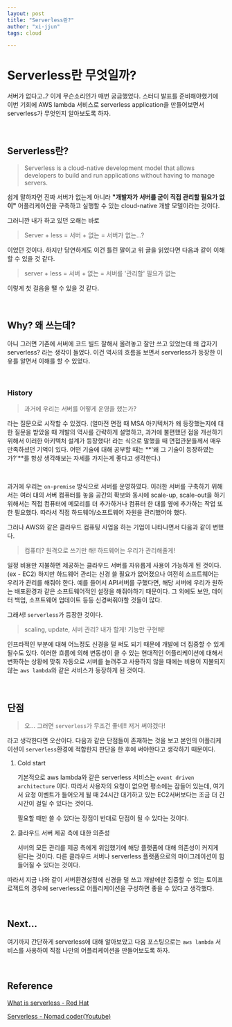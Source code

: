 ```yaml
---
layout: post
title: "Serverless란?"
author: "xi-jjun"
tags: cloud

---
```


# Serverless란 무엇일까?

서버가 없다고..? 이게 무슨소리인가 매번 궁금했었다. 스터디 발표를 준비해야했기에 이번 기회에 AWS lambda 서비스로 serverless application을 만들어보면서 serverless가 무엇인지 알아보도록 하자.

<br>

## Serverless란?

> Serverless is a cloud-native development model that allows developers to build and run applications without having to manage servers.

쉽게 말하자면 진짜 서버가 없는게 아니라 **"개발자가 서버를 굳이 직접 관리할 필요가 없이"** 어플리케이션을 구축하고 실행할 수 있는 cloud-native 개발 모델이라는 것이다.

그러니깐 내가 하고 있던 오해는 바로

> Server + less = 서버 + 없는 = 서버가 없는...?

이었던 것이다. 하지만 당연하게도 이건 틀린 말이고 위 글을 읽었다면 다음과 같이 이해할 수 있을 것 같다.

> server + less = 서버 + 없는 = 서버를 '관리할' 필요가 없는

이렇게 첫 걸음을 땔 수 있을 것 같다.

<br>

## Why? 왜 쓰는데?

아니 그러면 기존에 서버에 코드 빌드 잘해서 올려놓고 잘만 쓰고 있었는데 왜 갑자기 serverless? 라는 생각이 들었다. 이건 역사의 흐름을 보면서 serverless가 등장한 이유를 알면서 이해를 할 수 있었다.

<br>

### History

> 과거에 우리는 서버를 어떻게 운영을 했는가? 

라는 질문으로 시작할 수 있겠다. (얼마전 면접 때 MSA 아키텍처가 왜 등장했는지에 대한 질문을 받았을 때 개발의 역사를 간략하게 설명하고, 과거에 불편했던 점을 개선하기 위해서 이러한 아키텍처 설계가 등장했다! 라는 식으로 말했을 때 면접관분들께서 매우 만족하셨던 기억이 있다. 어떤 기술에 대해 공부할 때는 **'왜 그 기술이 등장하였는가?'**를 항상 생각해보는 자세를 가지는게 좋다고 생각한다.)

<br>

과거에 우리는 `on-premise` 방식으로 서버를 운영하였다. 이러한 서버를 구축하기 위해서는 여러 대의 서버 컴퓨터를 놓을 공간의 확보와 동시에 scale-up, scale-out을 하기 위해서는 직접 컴퓨터에 메모리를 더 추가하거나 컴퓨터 한 대를 옆에 추가하는 작업 또한 필요했다. 따라서 직접 하드웨어/소프트웨어 자원을 관리했어야 했다.

그러나 AWS와 같은 클라우드 컴퓨팅 사업을 하는 기업이 나타나면서 다음과 같이 변했다.

> 컴퓨터? 원격으로 쓰기만 해! 하드웨어는 우리가 관리해줄게!

일정 비용만 지불하면 제공하는 클라우드 서버를 자유롭게 사용이 가능하게 된 것이다.(ex - EC2) 하지만 하드웨어 관리는 신경 쓸 필요가 없어졌으나 여전히 소프트웨어는 우리가 관리를 해줘야 한다. 예를 들어서 API서버를 구했다면, 해당 서버에 우리가 원하는 배포환경과 같은 소프트웨어적인 설정을 해줘야하기 때문이다. 그 외에도 보안, 데이터 백업, 소프트웨어 업데이트 등등 신경써줘야할 것들이 많다.

그래서! `serverless`가 등장한 것이다.

>scaling, update, 서버 관리? 내가 할게! 기능만 구현해!

인프라적인 부분에 대해 어느정도 신경을 덜 써도 되기 때문에 개발에 더 집중할 수 있게 될수도 있다. 이러한 흐름에 의해 변동성이 클 수 있는 현대적인 어플리케이션에 대해서 변화하는 상황에 맞춰 자동으로 서버를 늘려주고 사용하지 않을 때에는 비용이 지불되지 않는 `aws lambda`와 같은 서비스가 등장하게 된 것이다.

<br>

## 단점

> 오... 그러면 `serverless`가 무조건 좋네!! 저거 써야겠다! 

라고 생각한다면 오산이다. 다음과 같은 단점들이 존재하는 것을 보고 본인의 어플리케이션이 `serverless`환경에 적합한지 판단을 한 후에 써야한다고 생각하기 때문이다.

1. Cold start

   기본적으로 aws lambda와 같은 serverless 서비스는 `event driven architecture` 이다. 따라서 사용자의 요청이 없으면 평소에는 잠들어 있는데, 여기서 요청 이벤트가 들어오게 될 때 24시간 대기하고 있는 EC2서버보다는 조금 더 긴 시간이 걸릴 수 있다는 것이다.

   필요할 때만 쓸 수 있다는 장점이 반대로 단점이 될 수 있다는 것이다.

2. 클라우드 서버 제공 측에 대한 의존성

   서버의 모든 관리를 제공 측에게 위임했기에 해당 플랫폼에 대해 의존성이 커지게 된다는 것이다. 다른 클라우드 서버나 serverless 플랫폼으로의 마이그레이션이 힘들어질 수 있다는 것이다.

따라서 지금 나와 같이 서버환경설정에 신경을 덜 쓰고 개발에만 집중할 수 있는 토이프로젝트의 경우에 serverless로 어플리케이션을 구성하면 좋을 수 있다고 생각했다.

<br>

## Next...

여기까지 간단하게 serverless에 대해 알아보았고 다음 포스팅으로는 `aws lambda` 서비스를 사용하여 직접 나만의 어플리케이션을 만들어보도록 하자.

<br>

## Reference

[What is serverless - Red Hat](https://www.redhat.com/en/topics/cloud-native-apps/what-is-serverless)

[Serverless - Nomad coder(Youtube)](https://www.youtube.com/watch?v=ufLmReluPww)

















